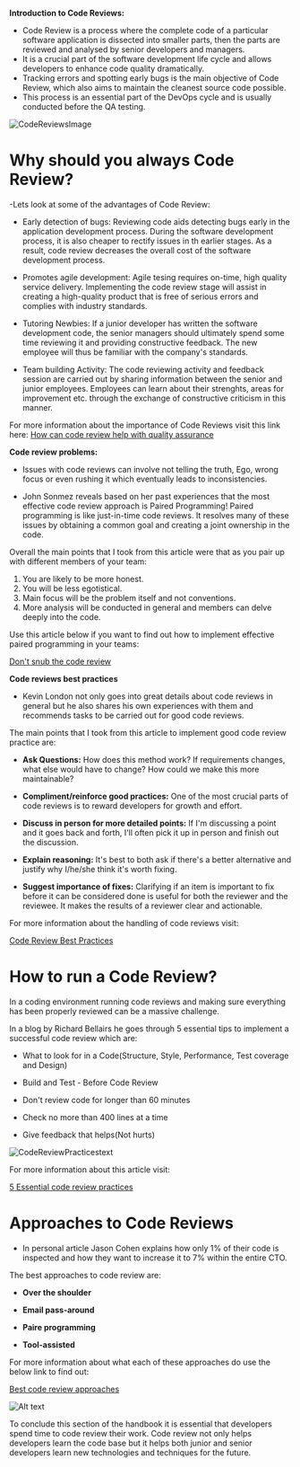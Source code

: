 **Introduction to Code Reviews:**

- Code Review is a process where the complete code of a particular software application is dissected into smaller parts, then the parts are reviewed and analysed by senior developers and managers.
- It is a crucial part of the software development life cycle and allows developers to enhance code quality dramatically.
- Tracking errors and spotting early bugs is the main objective of Code Review, which also aims to maintain the cleanest source code possible.
- This process is an essential part of the DevOps cycle and is usually conducted before the QA testing.

![CodeReviewsImage](codeReviewsImage.jpg)


# Why should you always Code Review?

-Lets look at some of the advantages of Code Review:

- Early detection of bugs: Reviewing code aids detecting bugs early in the application development process. During the software development process, it is also cheaper to rectify issues in th earlier stages. As a result, code review decreases the overall cost of the software development process.

- Promotes agile development: Agile tesing requires on-time, high quality service delivery. Implementing the code review stage will assist in creating a high-quality product that is free of serious errors and complies with industry standards.

- Tutoring Newbies: If a junior developer has written the software development code, the senior managers should ultimately spend some time reviewing it and providing constructive feedback. The new employee will thus be familiar with the company's standards.

- Team building Activity: The code reviewing activity and feedback session are carried out by sharing information between the senior and junior employees. Employees can learn about their strenghts, areas for improvement etc. through the exchange of constructive criticism in this manner.

For more information about the importance of Code Reviews visit this link here: [How can code review help with quality assurance](https://www.browserstack.com/guide/code-review-for-quality-assurance#:~:text=Code%20Review%20is%20a%20process,in%20its%20cleanest%20possible%20state.)




**Code review problems:**

- Issues with code reviews can involve not telling the truth, Ego, wrong focus or even rushing it which eventually leads to inconsistencies.

- John Sonmez reveals based on her past experiences that the most effective code review approach is Paired Programming! Paired programming is like just-in-time code reviews. It resolves many of these issues by obtaining a common goal and creating a joint ownership in the code.

Overall the main points that I took from this article were that as you pair up with different members of your team:

1. You are likely to be more honest.
2. You will be less egotistical.
3. Main focus will be the problem itself and not conventions.
4. More analysis will be conducted in general and members can delve deeply into the code.

Use this article below if you want to find out how to implement effective paired programming in your teams:

[Don't snub the code review](https://simpleprogrammer.com/dont-snub-the-code-review/?utm_content=cmp-true)


**Code reviews best practices**

-  Kevin London not only goes into great details about code reviews in general but he also shares his own experiences with them and recommends tasks to be carried out for good code reviews.

The main points that I took from this article to implement good code review practice are:

- **Ask Questions:** How does this method work? If requirements changes, what else would have to change? How could we make this more maintainable?

- **Compliment/reinforce good practices:** One of the most crucial parts of code reviews is to reward developers for growth and effort.

- **Discuss in person for more detailed points:** If I'm discussing a point and it goes back and forth, I'll often pick it up in person and finish out the discussion.

- **Explain reasoning:** It's best to both ask if there's a better alternative and justify why I/he/she think it's worth fixing.

- **Suggest importance of fixes:** Clarifying if an item is important to fix before it can be considered done is useful for both the reviewer and the reviewee. It makes the results of a reviewer clear and actionable.

For more information about the handling of code reviews visit: 

[Code Review Best Practices](https://www.kevinlondon.com/2015/05/05/code-review-best-practices)


# How to run a Code Review?

In a coding environment running code reviews and making sure everything has been properly reviewed can be a massive challenge.

In a blog by Richard Bellairs he goes through 5 essential tips to implement a successful code review which are:



- What to look for in a Code(Structure, Style, Performance, Test coverage and Design)

- Build and Test - Before Code Review

- Don't review code for longer than 60 minutes

- Check no more than 400 lines at a time

- Give feedback that helps(Not hurts)


![CodeReviewPracticestext](CodeReviewPractices.png)


For more information about this article visit:

[5 Essential code review practices ](https://www.perforce.com/blog/qac/9-best-practices-for-code-review)




# Approaches to Code Reviews

- In personal article Jason Cohen explains how only 1% of their code is inspected and how they want to increase it to 7% within the entire CTO.

The best approaches to code review are:

- **Over the shoulder**

- **Email pass-around** 

- **Paire programming** 

- **Tool-assisted** 

For more information about what each of these approaches do use the below link to find out:

[Best code review approaches ](https://www.methodsandtools.com/archive/archive.php?id=66)







![Alt text](CodeReviewFlowChart.png)






To conclude this section of the handbook it is essential that developers spend time to code review their work. Code review not only helps developers learn the code base but it helps both junior and senior developers learn new technologies and techniques for the future.

